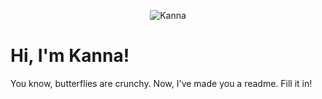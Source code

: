 <p align="center">
  <img src="https://github.com/LewisTehMinerz/Kanna-Kobayashi/raw/space/kanna.png" alt="Kanna">  
</p>

# Hi, I'm Kanna!
You know, butterflies are crunchy.
Now, I've made you a readme. Fill it in!
